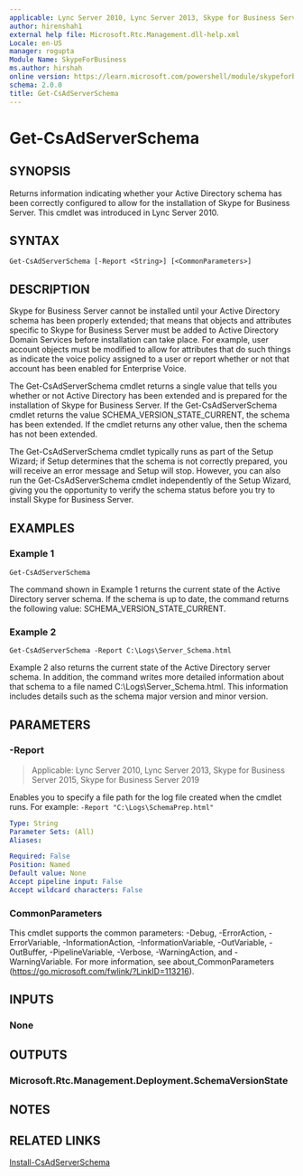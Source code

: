 ```yaml
---
applicable: Lync Server 2010, Lync Server 2013, Skype for Business Server 2015, Skype for Business Server 2019
author: hirenshah1
external help file: Microsoft.Rtc.Management.dll-help.xml
Locale: en-US
manager: rogupta
Module Name: SkypeForBusiness
ms.author: hirshah
online version: https://learn.microsoft.com/powershell/module/skypeforbusiness/get-csadserverschema
schema: 2.0.0
title: Get-CsAdServerSchema
---
```


# Get-CsAdServerSchema

## SYNOPSIS
Returns information indicating whether your Active Directory schema has been correctly configured to allow for the installation of Skype for Business Server.
This cmdlet was introduced in Lync Server 2010.


## SYNTAX

```
Get-CsAdServerSchema [-Report <String>] [<CommonParameters>]
```

## DESCRIPTION
Skype for Business Server cannot be installed until your Active Directory schema has been properly extended; that means that objects and attributes specific to Skype for Business Server must be added to Active Directory Domain Services before installation can take place.
For example, user account objects must be modified to allow for attributes that do such things as indicate the voice policy assigned to a user or report whether or not that account has been enabled for Enterprise Voice.

The Get-CsAdServerSchema cmdlet returns a single value that tells you whether or not Active Directory has been extended and is prepared for the installation of Skype for Business Server.
If the Get-CsAdServerSchema cmdlet returns the value SCHEMA_VERSION_STATE_CURRENT, the schema has been extended.
If the cmdlet returns any other value, then the schema has not been extended.

The Get-CsAdServerSchema cmdlet typically runs as part of the Setup Wizard; if Setup determines that the schema is not correctly prepared, you will receive an error message and Setup will stop.
However, you can also run the Get-CsAdServerSchema cmdlet independently of the Setup Wizard, giving you the opportunity to verify the schema status before you try to install Skype for Business Server.

## EXAMPLES

### Example 1
```
Get-CsAdServerSchema
```

The command shown in Example 1 returns the current state of the Active Directory server schema.
If the schema is up to date, the command returns the following value: SCHEMA_VERSION_STATE_CURRENT.

### Example 2
```
Get-CsAdServerSchema -Report C:\Logs\Server_Schema.html
```

Example 2 also returns the current state of the Active Directory server schema.
In addition, the command writes more detailed information about that schema to a file named C:\Logs\Server_Schema.html.
This information includes details such as the schema major version and minor version.


## PARAMETERS

### -Report

> Applicable: Lync Server 2010, Lync Server 2013, Skype for Business Server 2015, Skype for Business Server 2019

Enables you to specify a file path for the log file created when the cmdlet runs.
For example:
`-Report "C:\Logs\SchemaPrep.html"`

```yaml
Type: String
Parameter Sets: (All)
Aliases:

Required: False
Position: Named
Default value: None
Accept pipeline input: False
Accept wildcard characters: False
```

### CommonParameters
This cmdlet supports the common parameters: -Debug, -ErrorAction, -ErrorVariable, -InformationAction, -InformationVariable, -OutVariable, -OutBuffer, -PipelineVariable, -Verbose, -WarningAction, and -WarningVariable. For more information, see about_CommonParameters (https://go.microsoft.com/fwlink/?LinkID=113216).


## INPUTS

### None


## OUTPUTS

### Microsoft.Rtc.Management.Deployment.SchemaVersionState


## NOTES


## RELATED LINKS

[Install-CsAdServerSchema](Install-CsAdServerSchema.md)

